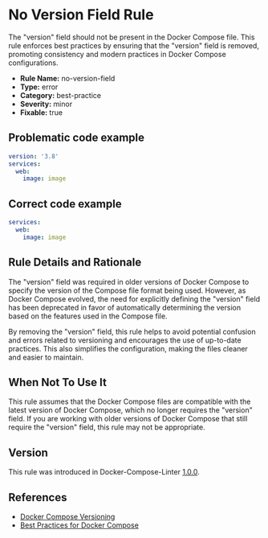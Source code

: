 # No Version Field Rule

The "version" field should not be present in the Docker Compose file. This rule enforces best practices by ensuring that
the "version" field is removed, promoting consistency and modern practices in Docker Compose configurations.

- **Rule Name:** no-version-field
- **Type:** error
- **Category:** best-practice
- **Severity:** minor
- **Fixable:** true

## Problematic code example

```yml
version: '3.8'
services:
  web:
    image: image
```

## Correct code example

```yml
services:
  web:
    image: image
```

## Rule Details and Rationale

The "version" field was required in older versions of Docker Compose to specify the version of the Compose file format
being used. However, as Docker Compose evolved, the need for explicitly defining the "version" field has been deprecated
in favor of automatically determining the version based on the features used in the Compose file.

By removing the "version" field, this rule helps to avoid potential confusion and errors related to versioning and
encourages the use of up-to-date practices. This also simplifies the configuration, making the files cleaner and easier
to maintain.

## When Not To Use It

This rule assumes that the Docker Compose files are compatible with the latest version of Docker Compose, which no
longer requires the "version" field. If you are working with older versions of Docker Compose that still require the
"version" field, this rule may not be appropriate.

## Version

This rule was introduced in Docker-Compose-Linter [1.0.0](https://github.com/zavoloklom/docker-compose-linter/releases).

## References

- [Docker Compose Versioning](https://docs.docker.com/compose/compose-file/compose-versioning/)
- [Best Practices for Docker Compose](https://docs.docker.com/compose/best-practices/)
